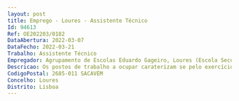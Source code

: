 ```yaml
--- 
layout: post
title: Emprego - Loures - Assistente Técnico
Id: 94613
Ref: OE202203/0182
DataAbertura: 2022-03-07
DataFecho: 2022-03-21
Trabalho: Assistente Técnico
Empregador: Agrupamento de Escolas Eduardo Gageiro, Loures (Escola Secundária de Sacavém - Sede)
Descricao: Os postos de trabalho a ocupar caraterizam se pelo exercício de funções na carreira e categoria de assistente técnico, tal como descrito no anexo referido no n.º 2 do artigo 88º da LTFP
CodigoPostal: 2685-011 SACAVÉM
Concelho: Loures
Distrito: Lisboa
--- 
```

